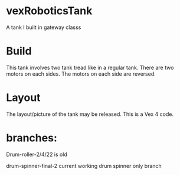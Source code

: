 # vexRoboticsTank
A tank I built in gateway classs

# Build

This tank involves two tank tread like in a regular tank. There are two motors on each sides. The motors on each side are reversed. 

# Layout
The layout/picture of the tank may be released. This is a Vex 4 code. 


# branches:

Drum-roller-2/4/22 is old

drum-spinner-final-2 current working drum spinner only branch

